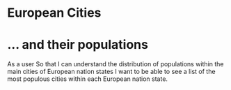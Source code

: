 # European Cities

# ... and their populations

As a user
So that I can understand the distribution of populations within the main cities of European nation states
I want to be able to see a list of the most populous cities within each European nation state.
